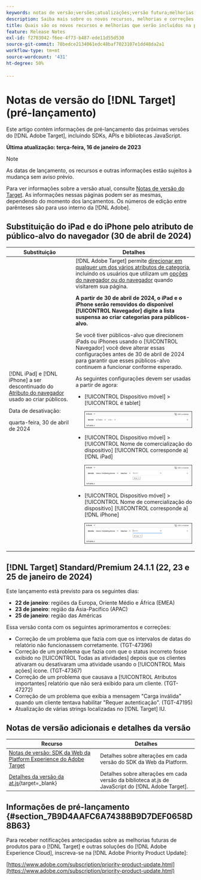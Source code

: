 ```yaml
---
keywords: notas de versão;versões;atualizações;versão futura;melhorias;novos recursos;correções;atualizações;pré-lançamento
description: Saiba mais sobre os novos recursos, melhorias e correções adicionados na próxima versão do [!DNL Adobe Target], incluindo SDKs, APIs e bibliotecas JavaScript.
title: Quais são os novos recursos e melhorias que serão incluídos na próxima versão do  [!DNL Target] ?
feature: Release Notes
exl-id: f2783042-f6ee-4f73-b487-ede11d55d530
source-git-commit: 78bedce2134061edc48baf7023107e1dd48da2a1
workflow-type: tm+mt
source-wordcount: '431'
ht-degree: 50%

---
```


# Notas de versão do [!DNL Target] (pré-lançamento)

Este artigo contém informações de pré-lançamento das próximas versões do [!DNL Adobe Target], incluindo SDKs, APIs e bibliotecas JavaScript.

**Última atualização: terça-feira, 16 de janeiro de 2023**

>[!NOTE]
>
>As datas de lançamento, os recursos e outras informações estão sujeitos à mudança sem aviso prévio.
>
>Para ver informações sobre a versão atual, consulte [Notas de versão do Target](release-notes.md). As informações nessas páginas podem ser as mesmas, dependendo do momento dos lançamentos. Os números de edição entre parênteses são para uso interno da [!DNL Adobe].

## Substituição do iPad e do iPhone pelo atributo de público-alvo do navegador (30 de abril de 2024)

| Substituição | Detalhes |
|--- |--- |
| [!DNL iPad] e [!DNL iPhone] a ser descontinuado do [Atributo do navegador](/help/main/c-target/c-audiences/c-target-rules/browser.md) usado ao criar públicos.<p>Data de desativação:<P>quarta-feira, 30 de abril de 2024 | [!DNL Adobe Target] permite [direcionar em qualquer um dos vários atributos de categoria](/help/main/c-target/c-audiences/c-target-rules/target-rules.md), incluindo os usuários que utilizam um [opções do navegador ou do navegador](/help/main/c-target/c-audiences/c-target-rules/browser.md) quando visitarem sua página.<P><B>A partir de 30 de abril de 2024, o iPad e o iPhone serão removidos do disponível [!UICONTROL Navegador] digite a lista suspensa ao criar categorias para públicos-alvo.</b><P>Se você tiver públicos-alvo que direcionem iPads ou iPhones usando o [!UICONTROL Navegador] você deve alterar essas configurações antes de 30 de abril de 2024 para garantir que esses públicos-alvo continuem a funcionar conforme esperado.<P>As seguintes configurações devem ser usadas a partir de agora:<ul><li>[!UICONTROL Dispositivo móvel] > [!UICONTROL é tablet]<P>![dispositivo móvel é tablet](/help/main/r-release-notes/assets/is-tablet.png)</li><li>[!UICONTROL Dispositivo móvel] > [!UICONTROL Nome de comercialização do dispositivo] [!UICONTROL corresponde a] [!DNL iPad]<P>![iPad](/help/main/r-release-notes/assets/ipad.png)</li><li>[!UICONTROL Dispositivo móvel] > [!UICONTROL Nome de comercialização do dispositivo] [!UICONTROL corresponde a] [!DNL iPhone]<p>![iPhone](/help/main/r-release-notes/assets/iphone.png)</li></ul> |

## [!DNL Target] Standard/Premium 24.1.1 (22, 23 e 25 de janeiro de 2024)

Este lançamento está previsto para os seguintes dias:

* **22 de janeiro**: regiões da Europa, Oriente Médio e África (EMEA)
* **23 de janeiro**: região da Ásia-Pacífico (APAC)
* **25 de janeiro**: região das Américas

Essa versão conta com os seguintes aprimoramentos e correções:

* Correção de um problema que fazia com que os intervalos de datas do relatório não funcionassem corretamente. (TGT-47396)
* Correção de um problema que fazia com que o status incorreto fosse exibido no [!UICONTROL Todas as atividades] depois que os clientes ativaram ou desativaram uma atividade usando o [!UICONTROL Mais ações] ícone. (TGT-47367)
* Correção de um problema que causava a [!UICONTROL Atributos importantes] relatório que não será exibido para um cliente. (TGT-47272)
* Correção de um problema que exibia a mensagem &quot;Carga inválida&quot; quando um cliente tentava habilitar &quot;Requer autenticação&quot;. (TGT-47195)
* Atualização de várias strings localizadas no [!DNL Target] IU.

## Notas de versão adicionais e detalhes da versão

| Recurso | Detalhes |
|--- |--- |
| [Notas de versão: SDK da Web da Platform Experience do Adobe Target](https://experienceleague.adobe.com/docs/experience-platform/edge/release-notes.html?lang=pt-BR) | Detalhes sobre alterações em cada versão do SDK da Web da Platform. |
| [Detalhes da versão da at.js](https://experienceleague.corp.adobe.com/docs/target-dev/developer/client-side/at-js-implementation/target-atjs-versions.html?lang=pt-BR){target=_blank} | Detalhes sobre alterações em cada versão da biblioteca at.js de JavaScript do [!DNL Adobe Target]. |

## Informações de pré-lançamento {#section_7B9D4AAFC6A74388B9D7DEF0658D8B63}

Para receber notificações antecipadas sobre as melhorias futuras de produtos para o [!DNL Target] e outras soluções do [!DNL Adobe Experience Cloud], inscreva-se na [!DNL Adobe Priority Product Update]:

[https://www.adobe.com/subscription/priority-product-update.html](https://www.adobe.com/subscription/priority-product-update.html)
